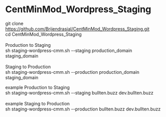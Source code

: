 # CentMinMod_Wordpress_Staging<br />
git clone https://github.com/Brijendrasial/CentMinMod_Wordpress_Staging.git<br />
cd  CentMinMod_Wordpress_Staging<br /><br />
Production to Staging<br />
sh staging-wordpress-cmm.sh --staging production_domain staging_domain<br /><br />
Staging to Production<br />
sh staging-wordpress-cmm.sh --production production_domain staging_domain

example Production to Staging <br />
sh staging-wordpress-cmm.sh --staging bullten.buzz dev.bullten.buzz<br /><br />
example Staging to Production <br />
sh staging-wordpress-cmm.sh --production bullten.buzz dev.bullten.buzz
